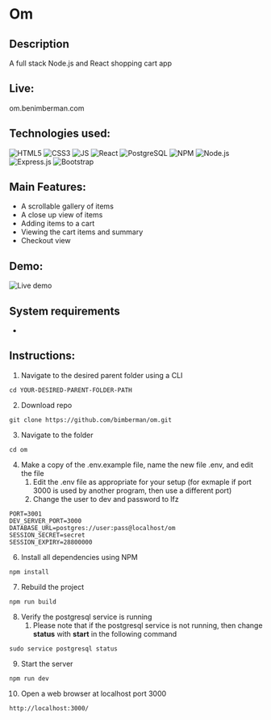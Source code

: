 # Om

## Description
A full stack Node.js and React shopping cart app

## Live:
om.benimberman.com

## Technologies used:
![HTML5](https://icongr.am/devicon/html5-original-wordmark.svg?size=128&color=currentColor) 
![CSS3](https://icongr.am/devicon/css3-original-wordmark.svg?size=128&color=currentColor) 
![JS](https://icongr.am/devicon/javascript-original.svg?size=128&color=currentColor) 
![React](https://icongr.am/devicon/react-original-wordmark.svg?size=128&color=currentColor) 
![PostgreSQL](https://icongr.am/devicon/postgresql-original-wordmark.svg?size=128&color=currentColor) 
![NPM](https://icongr.am/devicon/npm-original-wordmark.svg?size=128&color=currentColor) 
![Node.js](https://icongr.am/devicon/nodejs-original-wordmark.svg?size=128&color=currentColor) 
![Express.js](https://icongr.am/devicon/express-original-wordmark.svg?size=128&color=currentColor) 
![Bootstrap](https://icongr.am/devicon/bootstrap-plain-wordmark.svg?size=128&color=563d7c)

## Main Features:
* A scrollable gallery of items
* A close up view of items
* Adding items to a cart
* Viewing the cart items and summary
* Checkout view

## Demo:
![Live demo](https://raw.githubusercontent.com/bimberman/om/master/live-demo.gif)

## System requirements
* 

## Instructions:
1. Navigate to the desired parent folder using a CLI
```
cd YOUR-DESIRED-PARENT-FOLDER-PATH
```
2. Download repo
```
git clone https://github.com/bimberman/om.git
```
3. Navigate to the folder
```
cd om
```
4. Make a copy of the .env.example file, name the new file .env, and edit the file
    1. Edit the .env file as appropriate for your setup (for exmaple if port 3000 is used by another program, then use a different port) 
    2. Change the user to dev and password to lfz
```
PORT=3001
DEV_SERVER_PORT=3000
DATABASE_URL=postgres://user:pass@localhost/om
SESSION_SECRET=secret
SESSION_EXPIRY=28800000
```
6. Install all dependencies using NPM
```
npm install
```
7. Rebuild the project 
```
npm run build
```
8. Verify the postgresql service is running
    1. Please note that if the postgresql service is not running, then change **status** with **start** in the following command
```
sudo service postgresql status
```
9. Start the server
```
npm run dev
```
10. Open a web browser at localhost port 3000
```
http://localhost:3000/
```
